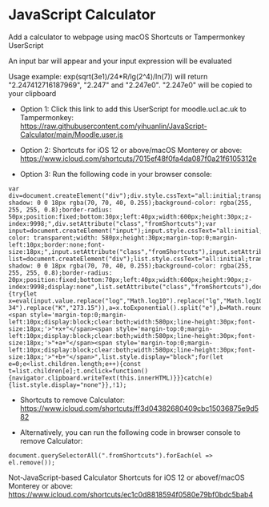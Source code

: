 # JavaScript Calculator
 Add a calculator to webpage using macOS Shortcuts or Tampermonkey UserScript

An input bar will appear and your input expression will be evaluated

Usage example: exp(sqrt(3e1)/24*R/lg(2^4)/ln(7)) will return "2.247412716187969", "2.247" and "2.247e0". "2.247e0" will be copied to your clipboard

- Option 1: Click this link to add this UserScript for moodle.ucl.ac.uk to Tampermonkey: https://raw.githubusercontent.com/yihuanlin/JavaScript-Calculator/main/Moodle.user.js

- Option 2: Shortcuts for iOS 12 or above/macOS Monterey or above: https://www.icloud.com/shortcuts/7015ef48f0fa4da087f0a21f6105312e

- Option 3: Run the following code in your browser console:
```
var div=document.createElement("div");div.style.cssText="all:initial;transparent;box-shadow: 0 0 18px rgba(70, 70, 40, 0.255);background-color: rgba(255, 255, 255, 0.8);border-radius: 50px;position:fixed;bottom:30px;left:40px;width:600px;height:30px;z-index:9998;",div.setAttribute("class","fromShortcuts");var input=document.createElement("input");input.style.cssText="all:initial;background-color: transparent;width: 580px;height:30px;margin-top:0;margin-left:10px;border:none;font-size:18px;",input.setAttribute("class","fromShortcuts"),input.setAttribute("spellcheck","false");var list=document.createElement("div");list.style.cssText="all:initial;transparent;box-shadow: 0 0 18px rgba(70, 70, 40, 0.255);background-color: rgba(255, 255, 255, 0.8);border-radius: 20px;position:fixed;bottom:70px;left:40px;width:600px;height:90px;z-index:9998;display:none",list.setAttribute("class","fromShortcuts"),document.body.appendChild(div),div.appendChild(input),document.body.appendChild(list),input.addEventListener("keyup",function(){try{let x=eval(input.value.replace("log","Math.log10").replace("lg","Math.log10").replace("ln","Math.log").replace("sqrt","Math.sqrt").replace("^","**").replace("*","*").replace("x","*").replace("e*p","Math.exp").replace("NA","6.022e23").replace("R","8.314").replace("F","96485").replace("C","2.998e8").replace("H","6.626e-34").replace("K","273.15")),a=x.toExponential().split("e"),b=Math.round(1e3*a[0])/1e3;b=b.toString()+"e"+a[1].replace("+",""),a=x.toFixed(3).replace(".000","").replace("e+","e"),list.innerHTML="<span style='margin-top:0;margin-left:10px;display:block;clear:both;width:580px;line-height:30px;font-size:18px;'>"+x+"</span><span style='margin-top:0;margin-left:10px;display:block;clear:both;width:580px;line-height:30px;font-size:18px;'>"+a+"</span><span style='margin-top:0;margin-left:10px;display:block;clear:both;width:580px;line-height:30px;font-size:18px;'>"+b+"</span>",list.style.display="block";for(let e=0;e<list.children.length;e++){const t=list.children[e];t.onclick=function(){navigator.clipboard.writeText(this.innerHTML)}}}catch(e){list.style.display="none"}},!1);
```

- Shortcuts to remove Calculator: https://www.icloud.com/shortcuts/ff3d04382680409cbc15036875e9d582

- Alternatively, you can run the following code in browser console to remove Calculator:
```
document.querySelectorAll(".fromShortcuts").forEach(el => el.remove());
```

Not-JavaScript-based Calculator Shortcuts for iOS 12 or abovef/macOS Monterey or above: https://www.icloud.com/shortcuts/ec1c0d8818594f0580e79bf0bdc5bab4
